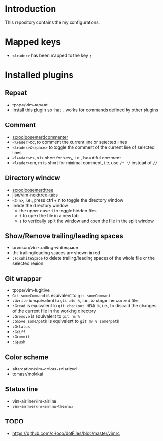 # Introduction

This repository contains the my configurations.

# Mapped keys
 - `<leader>` has been mapped to the key `;`

# Installed plugins

## Repeat
 - tpope/vim-repeat
 - Install this plugin so that `.` works for commands defined by other plugins

## Comment
 - [scrooloose/nerdcommenter][2]
 - `<leader>`cc, to comment the current line or selected lines
 - `<leader>`c`<space>` to toggle the comment of the current line of selected lines
 - `<leader>`cs, s is short for sexy, i.e., beautiful comment.
 - `<leader>`cm, m is short for minimal comment, i.e, use `/* */` instead of `//`

## Directory window
 - [scrooloose/nerdtree][3]
 - [jistr/vim-nerdtree-tabs][4]
 - `<C-n>`, i.e., press ctrl + n to toggle the directory window
 - Inside the directory window
   - the upper case `i` to toggle hidden files
   - `t` to open the file in a new tab
   - `s` to vertically split the window and open the file in the split window

## Show/Remove trailing/leading spaces
 - bronson/vim-trailing-whitespace
 - the trailing/leading spaces are shown in red
 - `:FixWhiteSpace` to delete trailing/leading spaces of the whole file or the selected region

## Git wrapper
 - tpope/vim-fugitive
 - `Git someCommand` is equivalent to `git someCommand`
 - `:Gwrite` is equivalent to `git add %`, i.e., to stage the current file
 - `:Gread` is equivalent to `git checkout HEAD %`, i.e., to discard the changes
of the current file in the working directory
 - `:Gremove` is equivalent to `git rm %`
 - `:Gmove some/path` is equivalent to `git mv % some/path`
 - `:Gstatus`
 - `:Gdiff`
 - `:Gcommit`
 - `:Gpush`

## Color scheme
 - altercation/vim-colors-solarized
 - tomasr/molokai

## Status line
 - vim-airline/vim-airline
 - vim-airline/vim-airline-themes

[6]: https://github.com/
[5]: https://github.com/
[4]: https://github.com/jistr/vim-nerdtree-tabs
[3]: https://github.com/scrooloose/nerdtree
[2]: https://github.com/scrooloose/nerdcommenter
[1]: https://github.com/csukuangfj/vim-exercises

## TODO
 - https://github.com/cHoco/dotFiles/blob/master/vimrc
